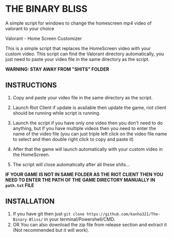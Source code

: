 # THE BINARY BLISS
A simple script for windows to change the homescreen mp4 video of valorant to your choice

Valorant - Home Screen Customizer

This is a simple script that replaces the HomeScreen video with your custom video. This script can find the Valorant directory automatically, you just need to paste your video file in the same directory as the script.

**WARNING: STAY AWAY FROM "SHITS" FOLDER**


## INSTRUCTIONS
1. Copy and paste your video file in the same directory as the script.

2. Launch Riot Client if update is available then update the game, riot client should be running while script is running.

3. Launch the script if you have only one video then you don't need to do anything, but if you have multiple videos then you need to enter the name of the video file (you can just triple left click on the video file name to select and then double right click to copy and paste it)

4. After that the game will launch automatically with your custom video in the HomeScreen.

5. The script will close automatically after all these shits...


**IF YOUR GAME IS NOT IN SAME FOLDER AS THE RIOT CLIENT THEN YOU NEED TO ENTER THE PATH OF THE GAME DIRECTORY MANUALLY IN `path.txt` FILE**

## INSTALLATION

1. If you have git then just `git clone https://github.com/kanha321/The-Binary-Bliss/` in your terminal/Powershell/CMD.
2. OR You can also download the zip file from release section and extract it (Not recommended but it will work).